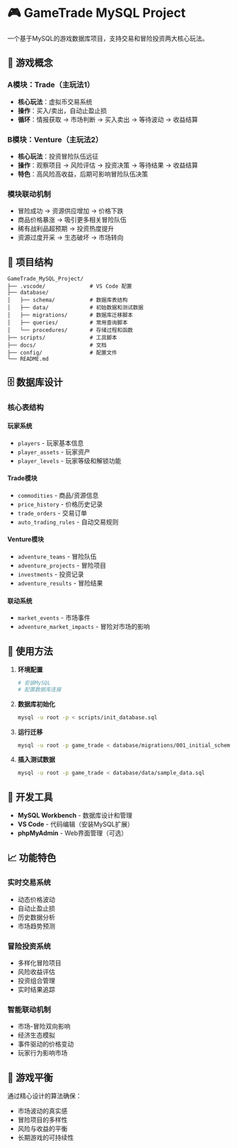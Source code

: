 # 🎮 GameTrade MySQL Project

一个基于MySQL的游戏数据库项目，支持交易和冒险投资两大核心玩法。

## 🎯 游戏概念

### A模块：Trade（主玩法1）
- **核心玩法**：虚拟币交易系统
- **操作**：买入/卖出，自动止盈止损
- **循环**：情报获取 → 市场判断 → 买入卖出 → 等待波动 → 收益结算

### B模块：Venture（主玩法2）
- **核心玩法**：投资冒险队伍远征
- **操作**：观察项目 → 风险评估 → 投资决策 → 等待结果 → 收益结算
- **特色**：高风险高收益，后期可影响冒险队伍决策

### 模块联动机制
- 冒险成功 → 资源供应增加 → 价格下跌
- 商品价格暴涨 → 吸引更多相关冒险队伍
- 稀有战利品超预期 → 投资热度提升
- 资源过度开采 → 生态破坏 → 市场转向

## 📁 项目结构

```
GameTrade_MySQL_Project/
├── .vscode/              # VS Code 配置
├── database/
│   ├── schema/           # 数据库表结构
│   ├── data/             # 初始数据和测试数据
│   ├── migrations/       # 数据库迁移脚本
│   ├── queries/          # 常用查询脚本
│   └── procedures/       # 存储过程和函数
├── scripts/              # 工具脚本
├── docs/                 # 文档
├── config/               # 配置文件
└── README.md
```

## 🗄️ 数据库设计

### 核心表结构

#### 玩家系统
- `players` - 玩家基本信息
- `player_assets` - 玩家资产
- `player_levels` - 玩家等级和解锁功能

#### Trade模块
- `commodities` - 商品/资源信息
- `price_history` - 价格历史记录
- `trade_orders` - 交易订单
- `auto_trading_rules` - 自动交易规则

#### Venture模块
- `adventure_teams` - 冒险队伍
- `adventure_projects` - 冒险项目
- `investments` - 投资记录
- `adventure_results` - 冒险结果

#### 联动系统
- `market_events` - 市场事件
- `adventure_market_impacts` - 冒险对市场的影响

## 🚀 使用方法

1. **环境配置**
   ```bash
   # 安装MySQL
   # 配置数据库连接
   ```

2. **数据库初始化**
   ```bash
   mysql -u root -p < scripts/init_database.sql
   ```

3. **运行迁移**
   ```bash
   mysql -u root -p game_trade < database/migrations/001_initial_schema.sql
   ```

4. **插入测试数据**
   ```bash
   mysql -u root -p game_trade < database/data/sample_data.sql
   ```

## 🔧 开发工具

- **MySQL Workbench** - 数据库设计和管理
- **VS Code** - 代码编辑（安装MySQL扩展）
- **phpMyAdmin** - Web界面管理（可选）

## 📈 功能特色

### 实时交易系统
- 动态价格波动
- 自动止盈止损
- 历史数据分析
- 市场趋势预测

### 冒险投资系统
- 多样化冒险项目
- 风险收益评估
- 投资组合管理
- 实时结果追踪

### 智能联动机制
- 市场-冒险双向影响
- 经济生态模拟
- 事件驱动的价格变动
- 玩家行为影响市场

## 🎪 游戏平衡

通过精心设计的算法确保：
- 市场波动的真实感
- 冒险项目的多样性
- 风险与收益的平衡
- 长期游戏的可持续性 